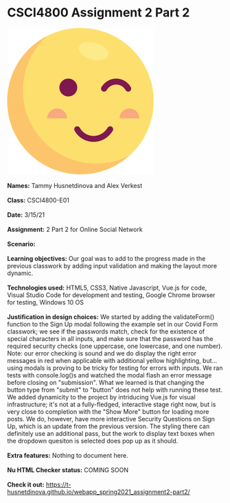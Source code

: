 # CSCI4800 Assignment 2 Part 2

![Screenshot](img/smol-wink.svg)

**Names:** Tammy Husnetdinova and Alex Verkest<br>
<br>
**Class:** CSCI4800-E01 <br>
<br>
**Date:** 3/15/21 <br>
<br>
**Assignment:** 2 Part 2 for Online Social Network <br>
<br>
**Scenario:** <br>
<br>
**Learning objectives:** Our goal was to add to the progress made in the previous classwork by adding input validation and making the layout more dynamic. <br>
<br>
**Technologies used:** HTML5, CSS3, Native Javascript, Vue.js for code, Visual Studio Code for development and testing, Google Chrome browser for testing, Windows 10 OS <br>
<br>
**Justification in design choices:** We started by adding the validateForm() function to the Sign Up modal following the example set in our Covid Form classwork; we see if the passwords match, check for the existence of special characters in all inputs, and make sure that the password has the required security checks (one uppercase, one lowercase, and one number). Note: our error checking is sound and we do display the right error messages in red when applicable with additional yellow highlighting, but... using modals is proving to be tricky for testing for errors with inputs. We ran tests with console.log()s and watched the modal flash an error message before closing on "submission". What we learned is that changing the button type from "submit" to "button" does not help with running these test. We added dynamicity to the project by intriducing Vue.js for visual infrastructure; it's not at a fully-fledged, interactive stage right now, but is very close to completion with the "Show More" button for loading more posts. We do, however, have more interactive Security Questions on Sign Up, which is an update from the previous version. The styling there can definitely use an additional pass, but the work to display text boxes when the dropdown quesiton is selected does pop up as it should. <br>
<br>
**Extra features:** Nothing to document here. <br>
<br>
**Nu HTML Checker status:** COMING SOON <br>
<br>
**Check it out:** https://t-husnetdinova.github.io/webapp_spring2021_assignment2-part2/ <br>
<br>
